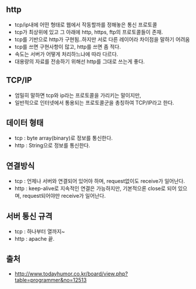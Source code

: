 ## http
- tcp/ip내에 어떤 형태로 웹에서 작동할까를 정해놓은 통신 프로토콜
- tcp가 최상위에 있고 그 아래에 http, https, ftp의 프로토콜들이 존재.
- tcp를 기반으로 http가 구현됨..하지만 서로 다른 레이어라 차이점을 말하기 어려움
- tcp를 쓰면 구현사항이 많고, http를 쓰면 좀 적다. 
- 속도는 서버가 어떻게 처리하느냐에 따라 다르다.
- 대용량의 자료를 전송하기 위해선 http를 그대로 쓰는게 좋다. 

## TCP/IP
- 엄밀히 말하면 tcp와 ip라는 프로토콜을 가리키는 말이지만,
- 일반적으로 인터넷에서 통용되는 프로토콜군을 총칭하여 TCP/IP라고 한다. 
  

## 데이터 형태
- tcp : byte array(binary)로 정보를 통신한다. 
- http : String으로 정보를 통신한다. 

## 연결방식
- tcp : 언제나 서버와 연결되어 있어야 하며, request없이도 receive가 일어난다.
- http : keep-alive로 지속적인 연결은 가능하지만, 기본적으론 close로 되어 있으며, request되어야만 receive가 일어난다. 

## 서버 통신 규격
- tcp : 하나부터 열까지~
- http : apache 끝.
  
  
## 출처
- http://www.todayhumor.co.kr/board/view.php?table=programmer&no=12513

